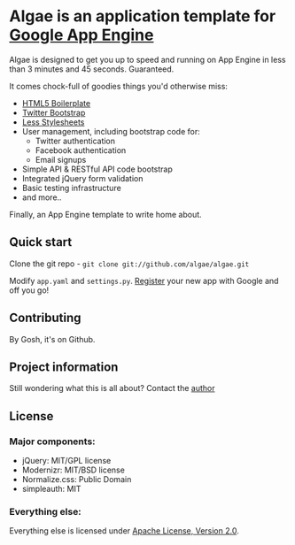 # Algae is an application template for [Google App Engine](http://https://developers.google.com/appengine/)

Algae is designed to get you up to speed and running on App Engine in less than 3 minutes and 45 seconds. Guaranteed. 

It comes chock-full of goodies things you'd otherwise miss:

* [HTML5 Boilerplate](http://html5boilerplate.com)
* [Twitter Bootstrap](http://twitter.github.com/bootstrap/index.html)
* [Less Stylesheets](http://lesscss.org/)
* User management, including bootstrap code for:
    * Twitter authentication
    * Facebook authentication
    * Email signups
* Simple API & RESTful API code bootstrap
* Integrated jQuery form validation
* Basic testing infrastructure
* and more..

Finally, an App Engine template to write home about.

## Quick start

Clone the git repo - `git clone git://github.com/algae/algae.git`

Modify `app.yaml` and `settings.py`. [Register](https://appengine.google.com/) your new app with Google and off you go!

## Contributing

By Gosh, it's on Github.

## Project information

Still wondering what this is all about? Contact the [author](http://twitter.com/ibagrak)

## License

### Major components:

* jQuery: MIT/GPL license
* Modernizr: MIT/BSD license
* Normalize.css: Public Domain
* simpleauth: MIT

### Everything else:

Everything else is licensed under [Apache License, Version 2.0](http://www.apache.org/licenses/LICENSE-2.0.html).
